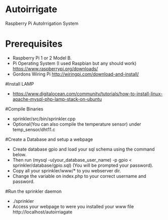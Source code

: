 # Autoirrigate
Raspberry Pi AutoIrrigation System

# Prerequisites
* Raspberry Pi 1 or 2 Model B.
* Pi Operating System (I used Raspbian but any should work) https://www.raspberrypi.org/downloads/
* Gordons Wiring Pi http://wiringpi.com/download-and-install/

#Install LAMP

* https://www.digitalocean.com/community/tutorials/how-to-install-linux-apache-mysql-php-lamp-stack-on-ubuntu

#Compile Binaries
* sprinkler/src/bin/sprinkler.cpp
* Optional(You can also compile the temperature sensor) under temp_sensor/dht11.c

#Create a Database  and setup a webpage
* Create database gpio and load your sql schema using the command below.
* Then run (mysql -u(your_database_user_name) -p gpio  < sprinkler/database/gpio.sql) (You will be prompted your password).
* Copy all your sprinkler/www/* to you webserver dir.
* Change the variable on index.php to your correct username and password.

#Run the sprinkler daemon
* ./sprinkler
* Access your webpage to were you installed your www file  http://localhost/autoirriagate


